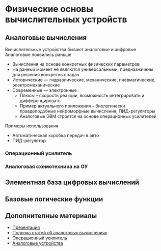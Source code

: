 # Физические основы вычислительных устройств
## Аналоговые вычисления
Вычислительные устройства бывают аналоговые и цифровые
Аналоговые появились раньше
- Вычисления на основе конкретных физических параметров 
- На данный момент не являются универсальными, предназначены для решения конкретных задач
- Исторические — гидравлические, механические, пневматические, электромеханические
- Современные — электронные 
	- Плюсы – скорость реакции, возможность интегрировать и дифференцировать 
	- Пример актуального приложения – биологически правдоподобные нейроморфные вычисления, ПИД-регуляторы
	- Аналоговые ЭВМ строятся на основе операционных усилителей

Примеры использования
- Автоматическая коробка передач в авто
- ПИД-регулятор

### Операционный усилитель

### Аналоговая схемотехника на ОУ


## Элементная база цифровых вычислений

## Базовые логические функции


## Дополнителные материалы
- [Презентация]()
- [Подорка статей об аналоговых вычислениях](https://dzen.ru/suite/813ff909-0a0c-4d10-8fac-94c1459fe3d9)
- [Операционный усилитель](https://github.com/user-attachments/files/17637174/20_Electronics_12_OpAmp_2016.pdf)
- [Аналоговые устройства](https://github.com/user-attachments/files/17637190/Davidov_analog.pdf)
